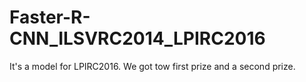 # Faster-R-CNN_ILSVRC2014_LPIRC2016
It's a model for LPIRC2016. We got tow first prize and a second prize.
